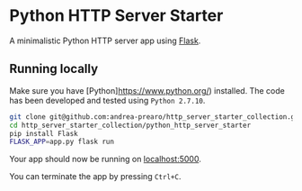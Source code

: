 # Python HTTP Server Starter

A minimalistic Python HTTP server app using [Flask](http://flask.pocoo.org/).

## Running locally

Make sure you have [Python]https://www.python.org/) installed.
The code has been developed and tested using `Python 2.7.10`.

```sh
git clone git@github.com:andrea-prearo/http_server_starter_collection.git
cd http_server_starter_collection/python_http_server_starter
pip install Flask
FLASK_APP=app.py flask run
```

Your app should now be running on [localhost:5000](http://localhost:5000).

You can terminate the app by pressing `Ctrl+C`.
